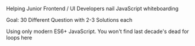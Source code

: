 Helping Junior Frontend / UI Developers nail JavaScript whiteboarding

Goal: 30 Different Question with 2-3 Solutions each

Using only modern ES6+ JavaScript. You won't find last decade's dead for loops here
